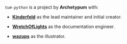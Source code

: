 _`tum-python`_ is a project by **Archetypum** with:

 - [**Kinderfeld**](https://github.com/Kinderfeld) as the lead maintainer and initial creator.

 - [**WretchOfLights**](https://github.com/WretchOfLights) as the documentation engineer.

 - [**wazups**](https://github.com/wazups) as the illustrator.
 